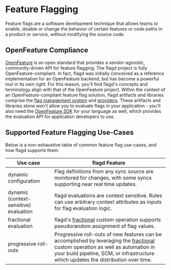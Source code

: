 # Feature Flagging

Feature flags are a software development technique that allows teams to enable, disable or change the behavior of certain features or code paths in a product or service, without modifying the source code.

## OpenFeature Compliance

[OpenFeature](https://openfeature.dev/) is an open standard that provides a vendor-agnostic, community-driven API for feature flagging.
The flagd project is fully OpenFeature-compliant.
In fact, flagd was initially conceived as a reference implementation for an OpenFeature backend, but has become a powerful tool in its own right.
For this reason, you'll find flagd's concepts and terminology align with that of the OpenFeature project.
Within the context of an OpenFeature-compliant feature flag solution, flagd artifacts and libraries comprise the [flag management system](https://openfeature.dev/specification/glossary#flag-management-system) and [providers](https://openfeature.dev/specification/glossary#provider).
These artifacts and libraries alone won't allow you to evaluate flags in your application - you'll also need the [OpenFeature SDK](https://openfeature.dev/specification/glossary#feature-flag-sdk) for your language as well, which provides the evaluation API for application developers to use.

## Supported Feature Flagging Use-Cases

Below is a non-exhaustive table of common feature flag use-cases, and how flagd supports them:

| Use case                               | flagd Feature                                                                                                                                                                                                            |
| -------------------------------------- | ------------------------------------------------------------------------------------------------------------------------------------------------------------------------------------------------------------------------ |
| dynamic configuration                  | Flag definitions from any sync source are monitored for changes, with some syncs supporting near real time updates.                                                                                                      |
| dynamic (context-sensitive) evaluation | flagd evaluations are context sensitive. Rules can use arbitrary context attributes as inputs for flag evaluation logic.                                                                                                 |
| fractional evaluation                  | flagd's [fractional](../reference/custom-operations/fractional.md) custom operation supports pseudorandom assignment of flag values.                                                                                                                                   |
| progressive roll-outs                  | Progressive roll-outs of new features can be accomplished by leveraging the [fractional](../reference/custom-operations/fractional.md) custom operation as well as automation in your build pipeline, SCM, or infrastructure which updates the distribution over time. |
